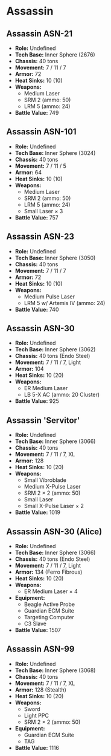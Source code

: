 # Assassin
## Assassin ASN-21
- **Role:** Undefined
- **Tech Base:** Inner Sphere (2676)
- **Chassis:** 40 tons
- **Movement:** 7 / 11 / 7
- **Armor:** 72
- **Heat Sinks:** 10 (10)
- **Weapons:**
  - Medium Laser
  - SRM 2 (ammo: 50)
  - LRM 5 (ammo: 24)
- **Battle Value:** 749

## Assassin ASN-101
- **Role:** Undefined
- **Tech Base:** Inner Sphere (3024)
- **Chassis:** 40 tons
- **Movement:** 7 / 11 / 5
- **Armor:** 64
- **Heat Sinks:** 10 (10)
- **Weapons:**
  - Medium Laser
  - SRM 2 (ammo: 50)
  - LRM 5 (ammo: 24)
  - Small Laser × 3
- **Battle Value:** 757

## Assassin ASN-23
- **Role:** Undefined
- **Tech Base:** Inner Sphere (3050)
- **Chassis:** 40 tons
- **Movement:** 7 / 11 / 7
- **Armor:** 72
- **Heat Sinks:** 10 (10)
- **Weapons:**
  - Medium Pulse Laser
  - LRM 5 w/ Artemis IV (ammo: 24)
- **Battle Value:** 740

## Assassin ASN-30
- **Role:** Undefined
- **Tech Base:** Inner Sphere (3062)
- **Chassis:** 40 tons (Endo Steel)
- **Movement:** 7 / 11 / 7, Light
- **Armor:** 104
- **Heat Sinks:** 10 (20)
- **Weapons:**
  - ER Medium Laser
  - LB 5-X AC (ammo: 20 Cluster)
- **Battle Value:** 925

## Assassin 'Servitor'
- **Role:** Undefined
- **Tech Base:** Inner Sphere (3066)
- **Chassis:** 40 tons
- **Movement:** 7 / 11 / 7, XL
- **Armor:** 128
- **Heat Sinks:** 10 (20)
- **Weapons:**
  - Small Vibroblade
  - Medium X-Pulse Laser
  - SRM 2 × 2 (ammo: 50)
  - Small Laser
  - Small X-Pulse Laser × 2
- **Battle Value:** 1019

## Assassin ASN-30 (Alice)
- **Role:** Undefined
- **Tech Base:** Inner Sphere (3066)
- **Chassis:** 40 tons (Endo Steel)
- **Movement:** 7 / 11 / 7, Light
- **Armor:** 134 (Ferro Fibrous)
- **Heat Sinks:** 10 (20)
- **Weapons:**
  - ER Medium Laser × 4
- **Equipment:**
  - Beagle Active Probe
  - Guardian ECM Suite
  - Targeting Computer
  - C3 Slave
- **Battle Value:** 1507

## Assassin ASN-99
- **Role:** Undefined
- **Tech Base:** Inner Sphere (3068)
- **Chassis:** 40 tons
- **Movement:** 7 / 11 / 7, XL
- **Armor:** 128 (Stealth)
- **Heat Sinks:** 10 (20)
- **Weapons:**
  - Sword
  - Light PPC
  - SRM 2 × 2 (ammo: 50)
- **Equipment:**
  - Guardian ECM Suite
  - TAG
- **Battle Value:** 1116


